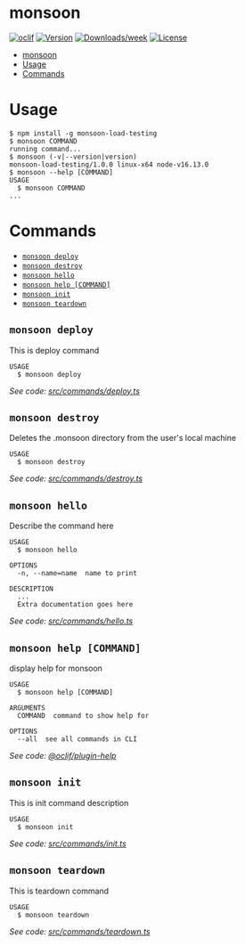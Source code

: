 # monsoon

[![oclif](https://img.shields.io/badge/cli-oclif-brightgreen.svg)](https://oclif.io)
[![Version](https://img.shields.io/npm/v/monsoon.svg)](https://npmjs.org/package/monsoon)
[![Downloads/week](https://img.shields.io/npm/dw/monsoon.svg)](https://npmjs.org/package/monsoon)
[![License](https://img.shields.io/npm/l/monsoon.svg)](https://github.com/minhphanhvu/monsoon/blob/master/package.json)

<!-- toc -->
* [monsoon](#monsoon)
* [Usage](#usage)
* [Commands](#commands)
<!-- tocstop -->

# Usage

<!-- usage -->
```sh-session
$ npm install -g monsoon-load-testing
$ monsoon COMMAND
running command...
$ monsoon (-v|--version|version)
monsoon-load-testing/1.0.0 linux-x64 node-v16.13.0
$ monsoon --help [COMMAND]
USAGE
  $ monsoon COMMAND
...
```
<!-- usagestop -->

# Commands

<!-- commands -->
* [`monsoon deploy`](#monsoon-deploy)
* [`monsoon destroy`](#monsoon-destroy)
* [`monsoon hello`](#monsoon-hello)
* [`monsoon help [COMMAND]`](#monsoon-help-command)
* [`monsoon init`](#monsoon-init)
* [`monsoon teardown`](#monsoon-teardown)

## `monsoon deploy`

This is deploy command

```
USAGE
  $ monsoon deploy
```

_See code: [src/commands/deploy.ts](https://github.com/monsoon-load-testing/monsoon/blob/v1.0.0/src/commands/deploy.ts)_

## `monsoon destroy`

Deletes the .monsoon directory from the user's local machine

```
USAGE
  $ monsoon destroy
```

_See code: [src/commands/destroy.ts](https://github.com/monsoon-load-testing/monsoon/blob/v1.0.0/src/commands/destroy.ts)_

## `monsoon hello`

Describe the command here

```
USAGE
  $ monsoon hello

OPTIONS
  -n, --name=name  name to print

DESCRIPTION
  ...
  Extra documentation goes here
```

_See code: [src/commands/hello.ts](https://github.com/monsoon-load-testing/monsoon/blob/v1.0.0/src/commands/hello.ts)_

## `monsoon help [COMMAND]`

display help for monsoon

```
USAGE
  $ monsoon help [COMMAND]

ARGUMENTS
  COMMAND  command to show help for

OPTIONS
  --all  see all commands in CLI
```

_See code: [@oclif/plugin-help](https://github.com/oclif/plugin-help/blob/v3.2.4/src/commands/help.ts)_

## `monsoon init`

This is init command description

```
USAGE
  $ monsoon init
```

_See code: [src/commands/init.ts](https://github.com/monsoon-load-testing/monsoon/blob/v1.0.0/src/commands/init.ts)_

## `monsoon teardown`

This is teardown command

```
USAGE
  $ monsoon teardown
```

_See code: [src/commands/teardown.ts](https://github.com/monsoon-load-testing/monsoon/blob/v1.0.0/src/commands/teardown.ts)_
<!-- commandsstop -->
